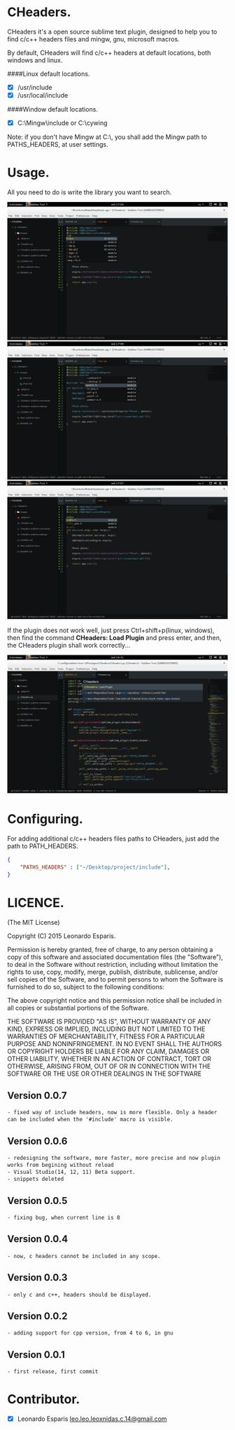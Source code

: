 CHeaders.
==========

CHeaders it's a open source sublime text plugin, designed 
to help you to find c/c++ headers files and mingw, gnu, microsoft 
macros.

By default, CHeaders will find c/c++ headers at default 
locations, both windows and linux.

####Linux default locations.
- [x] /usr/include
- [x] /usr/local/include

####Window default locations.
- [x] C:\\Mingw\\include or C:\\cywing

Note: if you don't have Mingw at C:\\, you shall add the Mingw path 
to PATHS_HEADERS, at user settings.

Usage.
======

All you need to do is write the library you want to search.

![example_complention](./images/img2.png)
![example_complention2](./images/img3.png)
![example_complention3](./images/img4.png)

If the plugin does not work well, just press Ctrl+shift+p(linux, windows), then
find the command **CHeaders: Load Plugin** and press enter, and then, the CHeaders 
plugin shall work correctly...

![example](./images/img.png)


Configuring.
============

For adding additional c/c++ headers files paths
to CHeaders, just add the path to PATH_HEADERS.

```json
{
    "PATHS_HEADERS" : ["~/Desktop/project/include"],
}
```

LICENCE.
========

(The MIT License)

Copyright (C) 2015 Leonardo Esparis.

Permission is hereby granted, free of charge, to any person obtaining a copy
of this software and associated documentation files (the "Software"), to deal
in the Software without restriction, including without limitation the rights
to use, copy, modify, merge, publish, distribute, sublicense, and/or sell
copies of the Software, and to permit persons to whom the Software is
furnished to do so, subject to the following conditions:

The above copyright notice and this permission notice shall be included in
all copies or substantial portions of the Software.

THE SOFTWARE IS PROVIDED "AS IS", WITHOUT WARRANTY OF ANY KIND, EXPRESS OR
IMPLIED, INCLUDING BUT NOT LIMITED TO THE WARRANTIES OF MERCHANTABILITY,
FITNESS FOR A PARTICULAR PURPOSE AND NONINFRINGEMENT. IN NO EVENT SHALL THE
AUTHORS OR COPYRIGHT HOLDERS BE LIABLE FOR ANY CLAIM, DAMAGES OR OTHER
LIABILITY, WHETHER IN AN ACTION OF CONTRACT, TORT OR OTHERWISE, ARISING FROM,
OUT OF OR IN CONNECTION WITH THE SOFTWARE OR THE USE OR OTHER DEALINGS IN THE
SOFTWARE

Version 0.0.7
-------------
	- fixed way of include headers, now is more flexible. Only a header can be included when the '#include' macro is visible.

Version 0.0.6
-------------
	- redesigning the software, more faster, more precise and now plugin works from begining without reload
	- Visual Studio(14, 12, 11) Beta support.
	- snippets deleted

Version 0.0.5
-------------
	- fixing bug, when current line is 0

Version 0.0.4
-------------
	- now, c headers cannot be included in any scope. 

Version 0.0.3
-------------
	- only c and c++, headers should be displayed. 

Version 0.0.2
-------------	
	- adding support for cpp version, from 4 to 6, in gnu

Version 0.0.1
-------------
	- first release, first commit


Contributor.
============
- [x] Leonardo Esparis  leo.leo.leoxnidas.c.14@gmail.com
